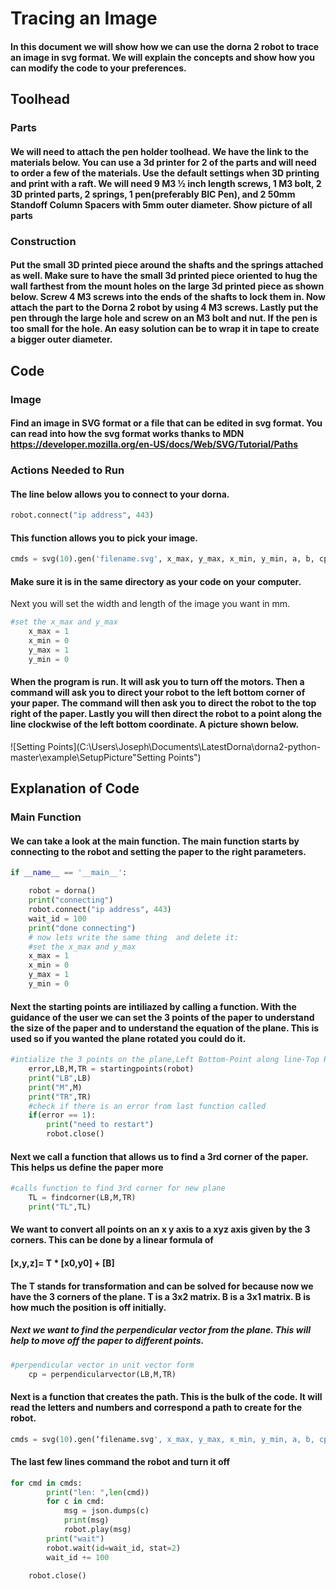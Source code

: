 # Tracing an Image
#### In this document we will show how we can use the dorna 2 robot to trace an image in svg format. We will explain the concepts and show how you can modify the code to your preferences.
## Toolhead
### Parts
#### We will need to attach the pen holder toolhead. We have the link to the materials below. You can use a 3d printer for 2 of the parts and will need to order a few of the materials. Use the default settings when 3D printing and print with a raft. We will need 9 M3 ½ inch length screws, 1 M3 bolt, 2 3D printed parts, 2 springs, 1 pen(preferably BIC Pen),  and 2 50mm Standoff Column Spacers with 5mm outer diameter. Show picture of all parts
### Construction
#### Put the small 3D printed piece around the shafts and the springs attached as well. Make sure to have the small 3d printed piece oriented to hug the wall farthest from the mount holes on the large 3d printed piece as shown below. Screw 4 M3 screws into the ends of the shafts to lock them in. Now attach the part to the Dorna 2 robot by using 4 M3 screws. Lastly put the pen through the large hole and screw on an M3 bolt and nut. If the pen is too small for the hole. An easy solution can be to wrap it in tape to create a bigger outer diameter.
## Code
### Image
#### Find an image in SVG format or a file that can be edited in svg format. You can read into how the svg format works thanks to MDN https://developer.mozilla.org/en-US/docs/Web/SVG/Tutorial/Paths
### Actions Needed to Run
#### The line below allows you to connect to your dorna.  
```python
robot.connect("ip address", 443)
```
#### This function allows you to pick your image.
```python
cmds = svg(10).gen('filename.svg', x_max, y_max, x_min, y_min, a, b, cp)
```
#### Make sure it is in the same directory as your code on your computer.
Next you will set the width and length of the image you want in mm.
```python
#set the x_max and y_max
    x_max = 1
    x_min = 0
    y_max = 1
    y_min = 0
```
#### When the program is run. It will ask you to turn off the motors. Then a command will ask you to direct your robot to the left bottom corner of your paper. The command will then ask you to direct the robot to the top right of the paper. Lastly you will then direct the robot to a point along the line clockwise of the left bottom coordinate. A picture shown below.
![Setting Points](C:\Users\Joseph\Documents\LatestDorna\dorna2-python-master\example\SetupPicture"Setting Points")
## Explanation of Code
### Main Function
#### We can take a look at the main function. The main function starts by connecting to the robot and setting the paper to the right parameters.
```python
if __name__ == '__main__':

    robot = dorna()
    print("connecting")
    robot.connect("ip address", 443)
    wait_id = 100
    print("done connecting")
    # now lets write the same thing  and delete it:
    #set the x_max and y_max
    x_max = 1
    x_min = 0
    y_max = 1
    y_min = 0
```
#### Next the starting points are intiliazed by calling a function. With the guidance of the user we can set the 3 points of the paper to understand the size of the paper and to understand the equation of the plane. This is used so if you wanted the plane rotated you could do it.
```python
#intialize the 3 points on the plane,Left Bottom-Point along line-Top Right
    error,LB,M,TR = startingpoints(robot)
    print("LB",LB)
    print("M",M)
    print("TR",TR)
    #check if there is an error from last function called
    if(error == 1):
        print("need to restart")
        robot.close()
```
#### Next we call a function that allows us to find a 3rd corner of the paper. This helps us define the paper more
```python
#calls function to find 3rd corner for new plane
    TL = findcorner(LB,M,TR)
    print("TL",TL)
```
#### We want to convert all points on an x y axis to a xyz axis given by the 3 corners. This can be done by a linear formula of
 #### [x,y,z]= T * [x0,y0] + [B]
#### The T stands for transformation and can be solved for because now we have the 3 corners of the plane. T is a 3x2 matrix. B is a 3x1 matrix. B is how much the position is off initially. 
##### Next we want to find the perpendicular vector from the plane. This will help to move off the paper to different points.
```python
#perpendicular vector in unit vector form
    cp = perpendicularvector(LB,M,TR)
```
#### Next is a function that creates the path. This is the bulk of the code. It will read the letters and numbers and correspond a path to create for the robot.
```python
cmds = svg(10).gen(‘filename.svg', x_max, y_max, x_min, y_min, a, b, cp)
```
#### The last few lines command the robot and turn it off
```python
for cmd in cmds:
        print("len: ",len(cmd))
        for c in cmd:
            msg = json.dumps(c)
            print(msg)
            robot.play(msg)
        print("wait")
        robot.wait(id=wait_id, stat=2)
        wait_id += 100
    
    robot.close()

```

